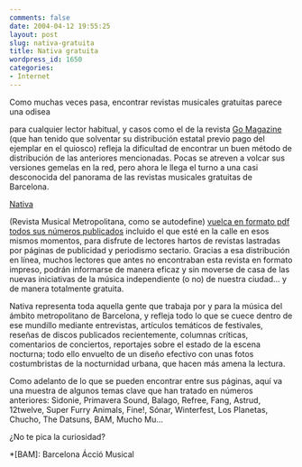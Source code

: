 ```yaml
---
comments: false
date: 2004-04-12 19:55:25
layout: post
slug: nativa-gratuita
title: Nativa gratuita
wordpress_id: 1650
categories:
- Internet
---
```


Como muchas veces pasa, encontrar revistas musicales gratuitas parece una odisea 


  para cualquier lector habitual, y casos como el de la revista [Go 
  Magazine](http://www.go-mag.com) (que han tenido que solventar su distribución estatal previo 
  pago del ejemplar en el quiosco) refleja la dificultad de encontrar un buen método de 
  distribución de las anteriores mencionadas. Pocas se atreven a volcar 
  sus versiones gemelas en la red, pero ahora le llega el turno a una casi desconocida 
  del panorama de las revistas musicales gratuitas de Barcelona.





[Nativa](http://www.indigestio.com)


  (Revista Musical Metropolitana, como se autodefine) [vuelca 
  en formato pdf todos sus números publicados](http://www.indigestio.com/revista/revista.htm) incluido el que esté 
  en la calle en esos mismos momentos, para disfrute de lectores hartos de revistas 
  lastradas por páginas de publicidad y periodismo sectario. Gracias a 
  esa distribución en línea, muchos lectores que antes no encontraban 
  esta revista en formato impreso, podrán informarse de manera eficaz y 
  sin moverse de casa de las nuevas iniciativas de la música independiente 
  (o no) de nuestra ciudad… y de manera totalmente gratuita.

  



Nativa representa toda aquella gente que trabaja por y para la música 
  del ámbito metropolitano de Barcelona, y refleja todo lo que se cuece 
  dentro de ese mundillo mediante entrevistas, artículos temáticos 
  de festivales, reseñas de discos publicados recientemente, columnas críticas, 
  comentarios de conciertos, reportajes sobre el estado de la escena nocturna; 
  todo ello envuelto de un diseño efectivo con unas fotos costumbristas 
  de la nocturnidad urbana, que hacen más amena la lectura.

  



Como adelanto de lo que se pueden encontrar entre sus páginas, aquí 
  va una muestra de algunos temas clave que han tratado en números anteriores: 
  Sidonie, Primavera Sound, Balago, 
  Refree, Fang, Astrud, 12twelve, 
  Super Furry Animals, Fine!, Sónar, 
  Winterfest, Los Planetas, Chucho, 
  The Datsuns, BAM, 
  Mucho Mu…

  



¿No te pica la curiosidad?




 
  *[BAM]: Barcelona Ácció Musical
